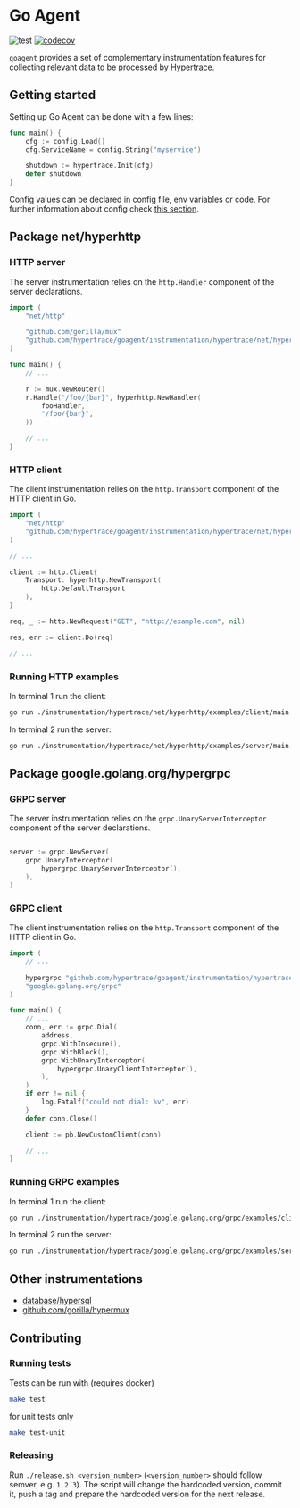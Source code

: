 # Go Agent

![test](https://github.com/hypertrace/goagent/workflows/test/badge.svg)
[![codecov](https://codecov.io/gh/hypertrace/goagent/branch/master/graph/badge.svg)](https://codecov.io/gh/hypertrace/goagent)

`goagent` provides a set of complementary instrumentation features for collecting relevant data to be processed by [Hypertrace](https://hypertrace.org).

## Getting started

Setting up Go Agent can be done with a few lines:

```go
func main() {
    cfg := config.Load()
    cfg.ServiceName = config.String("myservice")

    shutdown := hypertrace.Init(cfg)
    defer shutdown
}
```

Config values can be declared in config file, env variables or code. For further information about config check [this section](config/README.md).

## Package net/hyperhttp

### HTTP server

The server instrumentation relies on the `http.Handler` component of the server declarations.

```go
import (
    "net/http"

    "github.com/gorilla/mux"
    "github.com/hypertrace/goagent/instrumentation/hypertrace/net/hyperhttp"
)

func main() {
    // ...

    r := mux.NewRouter()
    r.Handle("/foo/{bar}", hyperhttp.NewHandler(
        fooHandler,
        "/foo/{bar}",
    ))

    // ...
}
```

### HTTP client

The client instrumentation relies on the `http.Transport` component of the HTTP client in Go.

```go
import (
    "net/http"
    "github.com/hypertrace/goagent/instrumentation/hypertrace/net/hyperhttp"
)

// ...

client := http.Client{
    Transport: hyperhttp.NewTransport(
        http.DefaultTransport
    ),
}

req, _ := http.NewRequest("GET", "http://example.com", nil)

res, err := client.Do(req)

// ...
```

### Running HTTP examples

In terminal 1 run the client:

```bash
go run ./instrumentation/hypertrace/net/hyperhttp/examples/client/main.go
```

In terminal 2 run the server:

```bash
go run ./instrumentation/hypertrace/net/hyperhttp/examples/server/main.go
```

## Package google.golang.org/hypergrpc

### GRPC server

The server instrumentation relies on the `grpc.UnaryServerInterceptor` component of the server declarations.

```go

server := grpc.NewServer(
    grpc.UnaryInterceptor(
        hypergrpc.UnaryServerInterceptor(),
    ),
)
```

### GRPC client

The client instrumentation relies on the `http.Transport` component of the HTTP client in Go.

```go
import (
    // ...

    hypergrpc "github.com/hypertrace/goagent/instrumentation/hypertrace/google.golang.org/hypergrpc"
    "google.golang.org/grpc"
)

func main() {
    // ...
    conn, err := grpc.Dial(
        address,
        grpc.WithInsecure(),
        grpc.WithBlock(),
        grpc.WithUnaryInterceptor(
            hypergrpc.UnaryClientInterceptor(),
        ),
    )
    if err != nil {
        log.Fatalf("could not dial: %v", err)
    }
    defer conn.Close()

    client := pb.NewCustomClient(conn)

    // ...
}
```

### Running GRPC examples

In terminal 1 run the client:

```bash
go run ./instrumentation/hypertrace/google.golang.org/grpc/examples/client/main.go
```

In terminal 2 run the server:

```bash
go run ./instrumentation/hypertrace/google.golang.org/grpc/examples/server/main.go
```

## Other instrumentations

- [database/hypersql](instrumentation/hypertrace/database/sql/hypersql)
- [github.com/gorilla/hypermux](instrumentation/hypertrace/github.com/gorilla/hypermux)

## Contributing

### Running tests

Tests can be run with (requires docker)

```bash
make test
```

for unit tests only

```bash
make test-unit
```

### Releasing

Run `./release.sh <version_number>` (`<version_number>` should follow semver, e.g. `1.2.3`). The script will change the hardcoded version, commit it, push a tag and prepare the hardcoded version for the next release.
